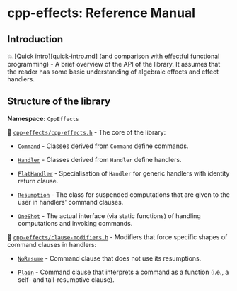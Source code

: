 # cpp-effects: Reference Manual

## Introduction

:boom: [Quick intro][quick-intro.md] (and comparison with effectful functional programming) - A brief overview of the API of the library. It assumes that the reader has some basic understanding of algebraic effects and effect handlers.

## Structure of the library

**Namespace:** `CppEffects`

:memo: [`cpp-effects/cpp-effects.h`](refman-cpp-effects.md) - The core of the library:

- [`Command`](refman-cpp-effects.md#class-command) - Classes derived from `Command` define commands.

- [`Handler`](refman-cpp-effects.md#class-handler) - Classes derived from `Handler` define handlers.

- [`FlatHandler`](refman-cpp-effects.md#class-flathandler) - Specialisation of `Handler` for generic handlers with identity return clause.

- [`Resumption`](refman-cpp-effects.md#classes-resumptionbase-and-resumption) - The class for suspended computations that are given to the user in handlers' command clauses.

- [`OneShot`](refman-cpp-effects.md#class-oneshot) - The actual interface (via static functions) of handling computations and invoking commands.

:memo: [`cpp-effects/clause-modifiers.h`](refman-clause-modifiers.md) - Modifiers that force specific shapes of command clauses in handlers:

- [`NoResume`](refman-clause-modifiers.md#noresume-modifier) - Command clause that does not use its resumptions.

- [`Plain`](refman-clause-modifiers.md#plain-modifier) - Command clause that interprets a command as a function (i.e., a self- and tail-resumptive clause).
